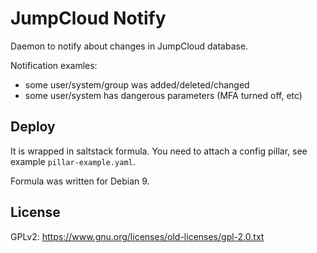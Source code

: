 JumpCloud Notify
================

Daemon to notify about changes in JumpCloud database.

Notification examles:
* some user/system/group was added/deleted/changed 
* some user/system has dangerous parameters (MFA turned off, etc)


Deploy
------

It is wrapped in saltstack formula. You need to attach a config pillar,
see example `pillar-example.yaml`.

Formula was written for Debian 9.


License
-------

GPLv2: https://www.gnu.org/licenses/old-licenses/gpl-2.0.txt